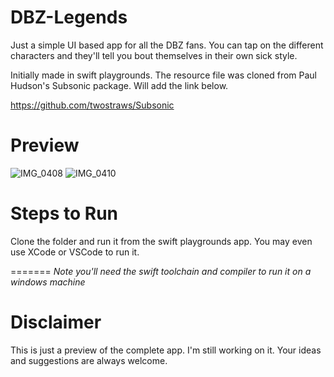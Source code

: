 # DBZ-Legends
Just a simple UI based app for all the DBZ fans. You can tap on the different characters and they'll tell you bout themselves in their own sick style.

Initially made in swift playgrounds. 
The resource file was cloned from Paul Hudson's Subsonic package. Will add the link below.

https://github.com/twostraws/Subsonic

# Preview
![IMG_0408](https://user-images.githubusercontent.com/70825861/152324810-162bf174-c666-457e-86ce-8ad1a93d5e1f.PNG)
![IMG_0410](https://user-images.githubusercontent.com/70825861/152324822-aa30d979-a6f1-487b-9d47-1646954e0fe2.PNG)

# Steps to Run
Clone the folder and run it from the swift playgrounds app.
You may even use XCode or VSCode to run it.

=======
*Note you'll need the swift toolchain and compiler to run it on a windows machine*

# Disclaimer
This is just a preview of the complete app. I'm still working on it. Your ideas and suggestions are always welcome.
